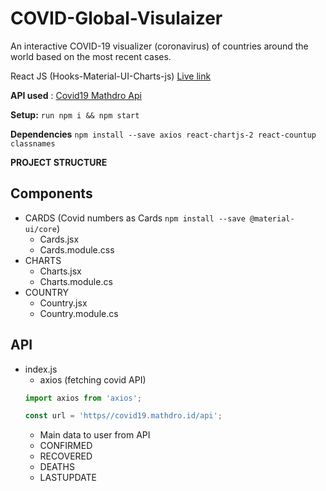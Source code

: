 # COVID-Global-Visulaizer
An interactive COVID-19 visualizer (coronavirus) of  countries around the world based on the most recent cases.

React JS (Hooks-Material-UI-Charts-js)
[Live link](ttp://qasimtalkin.github.io/COVID19-Global-Visulaizer-React-JS)

**API used** : [Covid19 Mathdro Api](https://covid19.mathdro.id/api)

**Setup:** `run npm i && npm start` 

**Dependencies** `npm install --save axios react-chartjs-2 react-countup classnames`

**PROJECT STRUCTURE** 
## Components
* CARDS (Covid numbers as Cards `npm install --save @material-ui/core`)
    - Cards.jsx
    - Cards.module.css
* CHARTS 
    - Charts.jsx
    - Charts.module.cs
* COUNTRY
    - Country.jsx
    - Country.module.cs
## API 
* index.js
    - axios (fetching covid API) 
    ```js
    import axios from 'axios';

    const url = 'https//covid19.mathdro.id/api';
    ```
    - Main data to user from API
    - CONFIRMED 
    - RECOVERED
    - DEATHS
    - LASTUPDATE



